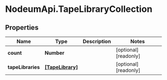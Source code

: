 # NodeumApi.TapeLibraryCollection

## Properties

Name | Type | Description | Notes
------------ | ------------- | ------------- | -------------
**count** | **Number** |  | [optional] [readonly] 
**tapeLibraries** | [**[TapeLibrary]**](TapeLibrary.md) |  | [optional] [readonly] 



